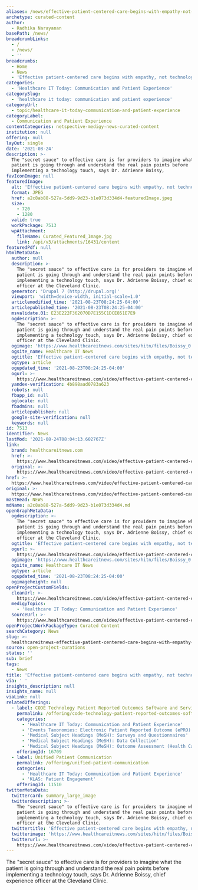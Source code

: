 ```yaml
---
aliases: /news/effective-patient-centered-care-begins-with-empathy-not-technology
archetype: curated-content
author:
  - Radhika Narayanan
basePath: /news/
breadcrumbLinks:
  - /
  - /news/
  - ''
breadcrumbs:
  - Home
  - News
  - 'Effective patient-centered care begins with empathy, not technology'
categories:
  - 'Healthcare IT Today: Communication and Patient Experience'
categorySlug:
  - 'healthcare it today: communication and patient experience'
categoryUrl:
  - topic/healthcare-it-today-communication-and-patient-experience
categoryLabel:
  - Communication and Patient Experience
contentCategories: netspective-medigy-news-curated-content
institution: null
offering: null
layOut: single
date: '2021-08-24'
description: >-
  The "secret sauce" to effective care is for providers to imagine what the
  patient is going through and understand the real pain points before
  implementing a technology touch, says Dr. Adrienne Boissy,
favIconImage: null
featuredImage:
  alt: 'Effective patient-centered care begins with empathy, not technology'
  format: JPEG
  href: a2c8ab88-527a-5dd9-9d23-b1e073d334d4-featuredImage.jpeg
  size:
    - 720
    - 1280
  valid: true
  workPackage: 7513
  wpAttachment:
    fileName: Curated_Featured_Image.jpg
    link: /api/v3/attachments/16431/content
featuredPdf: null
htmlMetaData:
  author: null
  description: >-
    The "secret sauce" to effective care is for providers to imagine what the
    patient is going through and understand the real pain points before
    implementing a technology touch, says Dr. Adrienne Boissy, chief experience
    officer at the Cleveland Clinic.
  generator: 'Drupal 7 (http://drupal.org)'
  viewport: 'width=device-width, initial-scale=1.0'
  articlemodified_time: '2021-08-23T08:24:25-04:00'
  articlepublished_time: '2021-08-23T08:24:25-04:00'
  msvalidate.01: E23E222F362070D7E155C1DCE851E7E9
  ogdescription: >-
    The "secret sauce" to effective care is for providers to imagine what the
    patient is going through and understand the real pain points before
    implementing a technology touch, says Dr. Adrienne Boissy, chief experience
    officer at the Cleveland Clinic.
  ogimage: 'https://www.healthcareitnews.com/sites/hitn/files/Boissy_0.jpg'
  ogsite_name: Healthcare IT News
  ogtitle: 'Effective patient-centered care begins with empathy, not technology'
  ogtype: article
  ogupdated_time: '2021-08-23T08:24:25-04:00'
  ogurl: >-
    https://www.healthcareitnews.com/video/effective-patient-centered-care-begins-empathy-not-technology
  yandex-verification: 4b898aad0783a623
  robots: null
  fbapp_id: null
  oglocale: null
  fbadmins: null
  articlepublisher: null
  google-site-verification: null
  keywords: null
id: 7513
identifier: News
lastMod: '2021-08-24T08:04:13.602767Z'
link:
  brand: healthcareitnews.com
  href: >-
    https://www.healthcareitnews.com/video/effective-patient-centered-care-begins-empathy-not-technology
  original: >-
    https://www.healthcareitnews.com/video/effective-patient-centered-care-begins-empathy-not-technology
href: >-
  https://www.healthcareitnews.com/video/effective-patient-centered-care-begins-empathy-not-technology
original: >-
  https://www.healthcareitnews.com/video/effective-patient-centered-care-begins-empathy-not-technology
mastHead: NEWS
mdName: a2c8ab88-527a-5dd9-9d23-b1e073d334d4.md
openGraphMetaData:
  ogdescription: >-
    The "secret sauce" to effective care is for providers to imagine what the
    patient is going through and understand the real pain points before
    implementing a technology touch, says Dr. Adrienne Boissy, chief experience
    officer at the Cleveland Clinic.
  ogtitle: 'Effective patient-centered care begins with empathy, not technology'
  ogurl: >-
    https://www.healthcareitnews.com/video/effective-patient-centered-care-begins-empathy-not-technology
  ogimage: 'https://www.healthcareitnews.com/sites/hitn/files/Boissy_0.jpg'
  ogsite_name: Healthcare IT News
  ogtype: article
  ogupdated_time: '2021-08-23T08:24:25-04:00'
  ogimageheight: null
openProjectCustomFields:
  cleanUrl: >-
    https://www.healthcareitnews.com/video/effective-patient-centered-care-begins-empathy-not-technology
  medigyTopics:
    - 'Healthcare IT Today: Communication and Patient Experience'
  sourceUrl: >-
    https://www.healthcareitnews.com/video/effective-patient-centered-care-begins-empathy-not-technology
openProjectWorkPackageType: Curated Content
searchCategory: News
slug: >-
  healthcareitnews-effective-patient-centered-care-begins-with-empathy-not-technology
source: open-project-curations
status: ''
sub: brief
tags:
  - News
title: 'Effective patient-centered care begins with empathy, not technology'
via: ' '
insights_description: null
insights_name: null
viaLink: null
relatedOfferings:
  - label: CODE Technology Patient Reported Outcomes Software and Service
    permalink: /offering/code-technology-patient-reported-outcomes-software-and-service
    categories:
      - 'Healthcare IT Today: Communication and Patient Experience'
      - 'Events Taxonomies: Electronic Patient Reported Outcome (ePRO)'
      - 'Medical Subject Headings (MeSH): Surveys and Questionnaires'
      - 'Medical Subject Headings (MeSH): Data Collection'
      - 'Medical Subject Headings (MeSH): Outcome Assessment (Health Care)'
    offeringId: 16709
  - label: Unified Patient Communication
    permalink: /offering/unified-patient-communication
    categories:
      - 'Healthcare IT Today: Communication and Patient Experience'
      - 'KLAS: Patient Engagement'
    offeringId: 11510
twitterMetaData:
  twittercard: summary_large_image
  twitterdescription: >-
    The "secret sauce" to effective care is for providers to imagine what the
    patient is going through and understand the real pain points before
    implementing a technology touch, says Dr. Adrienne Boissy, chief experience
    officer at the Cleveland Clinic.
  twittertitle: 'Effective patient-centered care begins with empathy, not technology'
  twitterimage: 'https://www.healthcareitnews.com/sites/hitn/files/Boissy_0.jpg'
  twitterurl: >-
    https://www.healthcareitnews.com/video/effective-patient-centered-care-begins-empathy-not-technology
---
```

<p>The "secret sauce" to effective care is for providers to imagine what the patient is going through and understand the real pain points before implementing a technology touch, says Dr. Adrienne Boissy, chief experience officer at the Cleveland Clinic.<br><br>&nbsp;</p>